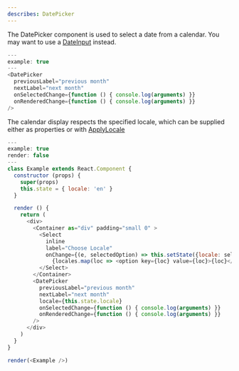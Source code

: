 ```yaml
---
describes: DatePicker
---
```


The DatePicker component is used to select a date from a calendar.
You may want to use a [DateInput](#DateInput) instead.

```js
---
example: true
---
<DatePicker
  previousLabel="previous month"
  nextLabel="next month"
  onSelectedChange={function () { console.log(arguments) }}
  onRenderedChange={function () { console.log(arguments) }}
/>
```

The calendar display respects the specified locale, which can be supplied either
as properties or with [ApplyLocale](#ApplyLocale)

```js
---
example: true
render: false
---
class Example extends React.Component {
  constructor (props) {
    super(props)
    this.state = { locale: 'en' }
  }

  render () {
    return (
      <div>
        <Container as="div" padding="small 0" >
          <Select
            inline
            label="Choose Locale"
            onChange={(e, selectedOption) => this.setState({locale: selectedOption.value})}>
              {locales.map(loc => <option key={loc} value={loc}>{loc}</option>)}
          </Select>
        </Container>
        <DatePicker
          previousLabel="previous month"
          nextLabel="next month"
          locale={this.state.locale}
          onSelectedChange={function () { console.log(arguments) }}
          onRenderedChange={function () { console.log(arguments) }}
        />
      </div>
    )
  }
}

render(<Example />)
```
